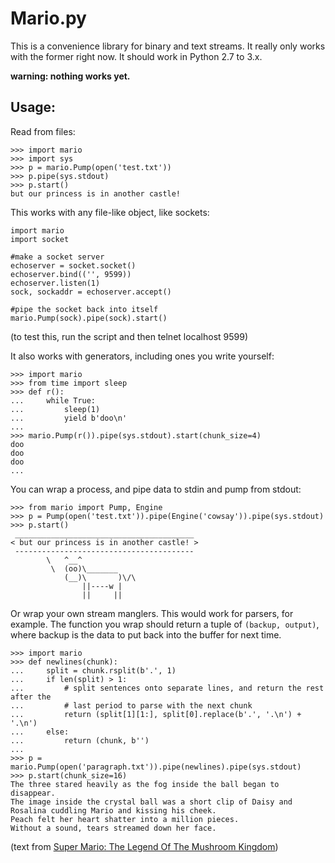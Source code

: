 
Mario.py
========

This is a convenience library for binary and text streams. It really only works with the former right now. It should work in Python 2.7 to 3.x.

**warning: nothing works yet.**

Usage:
-----------

Read from files:

	>>> import mario
	>>> import sys
	>>> p = mario.Pump(open('test.txt'))
	>>> p.pipe(sys.stdout)
	>>> p.start()
	but our princess is in another castle!

This works with any file-like object, like sockets:

	import mario
	import socket
	
	#make a socket server
	echoserver = socket.socket()
	echoserver.bind(('', 9599))
	echoserver.listen(1)
	sock, sockaddr = echoserver.accept()

	#pipe the socket back into itself	
	mario.Pump(sock).pipe(sock).start()

(to test this, run the script and then telnet localhost 9599)

It also works with generators, including ones you write yourself:

	>>> import mario
	>>> from time import sleep
	>>> def r():
	...		while True:
	...			sleep(1)
	...			yield b'doo\n'
	... 
	>>> mario.Pump(r()).pipe(sys.stdout).start(chunk_size=4)
	doo
	doo
	doo
	...

You can wrap a process, and pipe data to stdin and pump from stdout:

	>>> from mario import Pump, Engine
	>>> p = Pump(open('test.txt')).pipe(Engine('cowsay')).pipe(sys.stdout)
	>>> p.start()
	 ________________________________________
	< but our princess is in another castle! >
	 ----------------------------------------
			\   ^__^
			 \  (oo)\_______
				(__)\       )\/\
					||----w |
					||     ||

Or wrap your own stream manglers. This would work for parsers, for example. The function you wrap should return a tuple of ``(backup, output)``, where backup is the data to put back into the buffer for next time.

	>>> import mario
	>>> def newlines(chunk):
	...		split = chunk.rsplit(b'.', 1)
	...		if len(split) > 1:
	...			# split sentences onto separate lines, and return the rest after the 
	...			# last period to parse with the next chunk
	...			return (split[1][1:], split[0].replace(b'.', '.\n') + '.\n')
	... 	else:
	...			return (chunk, b'')
	...
	>>> p = mario.Pump(open('paragraph.txt')).pipe(newlines).pipe(sys.stdout)
	>>> p.start(chunk_size=16)
	The three stared heavily as the fog inside the ball began to disappear.	
	The image inside the crystal ball was a short clip of Daisy and Rosalina cuddling Mario and kissing his cheek.
	Peach felt her heart shatter into a million pieces.
	Without a sound, tears streamed down her face.

(text from [Super Mario: The Legend Of The Mushroom Kingdom](http://www.fanfiction.net/s/7866928/1/Super_Mario_The_Legend_Of_The_Mushroom_Kingdom))
